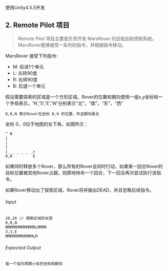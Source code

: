 使用Unity4.5.5开发

## 2. Remote Pilot 项目

> Remote Pilot 项目主要是负责开发 MarsRover 的远程巡航控制系统。MarsRover能够接受一系列的指令，并根据指令移动。

MarsRover 接受下列指令:

* M: 前进1个单元
* L: 左转90度
* R: 右转90度
* B: 后退一个单元

假设需要探索的区域是一个方形区域。Rover的位置和朝向使用一组x,y坐标和一个字母表示。'N','S','E','W'分别表示“北”，“南”，“东”，“西”

    0,0,N 表示Rover在坐标 0,0 的位置，并且朝向是北

坐标 0，0位于地图的左下角，如图所示：


	^ N
	|
	|
	|
	|_ _ _ _ _ _>
	0,0         E


如果同时释放多个Rover，那么所有的Rover会同时行动，如果某一回合Rover的目标位置被其他Rover占据，则原地待命一个回合，下一回合再次尝试执行该指令。

如果Rover移动出了探索区域，Rover将并输出DEAD，并且忽略后续指令。

###### Input

	20,20 // 探索区域的长宽
	0,0,N
	MMMMRMMMRMMMRLMMMR
	3,3,E
	MMRMRMMRRMRMLM

###### Expected Output

	每一个指令周期小车的坐标和朝向
